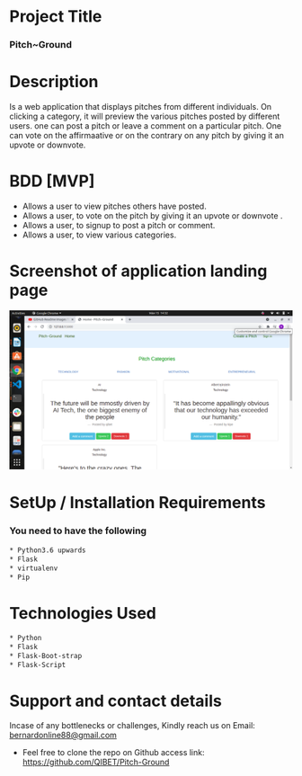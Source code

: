 # Project Title
### Pitch~Ground
# Description
Is a web application that displays pitches from different individuals. On clicking a category, it will preview the various pitches posted by different users. one can post a pitch or leave a comment on a particular pitch. One can vote on the affirmaative or on the contrary on any pitch by giving it an upvote or downvote.
# BDD [MVP]
 * Allows a user to view pitches others have posted.
 * Allows a user, to vote on the pitch by giving it an upvote or downvote .
 * Allows a user,  to signup to post a pitch or comment.
 * Allows a user,  to view various categories.
 # Screenshot of application landing page
![](images/Readscreenshot.png?raw=true "Pitch~Ground")

# SetUp / Installation Requirements
### You need to have the following
    * Python3.6 upwards
    * Flask
    * virtualenv
    * Pip
# Technologies Used
    * Python
    * Flask
    * Flask-Boot-strap
    * Flask-Script

# Support and contact details 
Incase of any bottlenecks or challenges, Kindly reach us on Email: bernardonline88@gmail.com 
 * Feel free to clone the repo on Github access link: https://github.com/QIBET/Pitch-Ground


